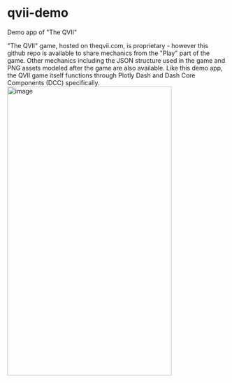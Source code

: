 # qvii-demo
Demo app of "The QVII"

"The QVII" game, hosted on theqvii.com, is proprietary - however this github repo is available to share mechanics from the "Play" part of the game. Other mechanics including the JSON structure used in the game and PNG assets modeled after the game are also available. Like this demo app, the QVII game itself functions through Plotly Dash and Dash Core Components (DCC) specifically. 
<img width="376" height="663" alt="image" src="https://github.com/user-attachments/assets/29d9bf91-6fb2-482c-bfae-f42a818cdf77" />

